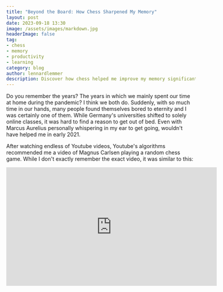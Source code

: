 ```yaml
---
title: "Beyond the Board: How Chess Sharpened My Memory"
layout: post
date: 2023-09-18 13:30
image: /assets/images/markdown.jpg
headerImage: false
tag:
- chess
- memory
- productivity
- learning
category: blog
author: lennardlemmer
description: Discover how chess helped me improve my memory significantly after two years of active playing
---
```


Do you remember the years? The years in which we mainly spent our time at home during the pandemic? I think we both do. Suddenly, with so much time in our hands, 
many people found themselves bored to eternity and I was certainly one of them. While Germany's universities shifted to solely online classes, it was hard to find a reason to get out of bed. 
Even with Marcus Aurelius personally whispering in my ear to get going, wouldn't have helped me in early 2021. 

After watching endless of Youtube videos, Youtube's algorithms recommended me a video of Magnus Carlsen playing a random chess game. While I don't exactly remember the exact video, it was similar to this:
<iframe width="560" height="315" src="https://www.youtube.com/embed/mBNmnZTOyb4?si=FwnIDBvn2D-dI8mC" title="YouTube video player" frameborder="0" allow="accelerometer; autoplay; clipboard-write; encrypted-media; gyroscope; picture-in-picture; web-share" allowfullscreen></iframe>
